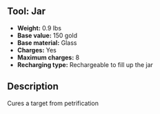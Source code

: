 ## Tool: Jar
- **Weight:** 0.9 lbs
- **Base value:** 150 gold
- **Base material:** Glass
- **Charges:** Yes
- **Maximum charges:** 8
- **Recharging type:** Rechargeable to fill up the jar
## Description
Cures a target from petrification
